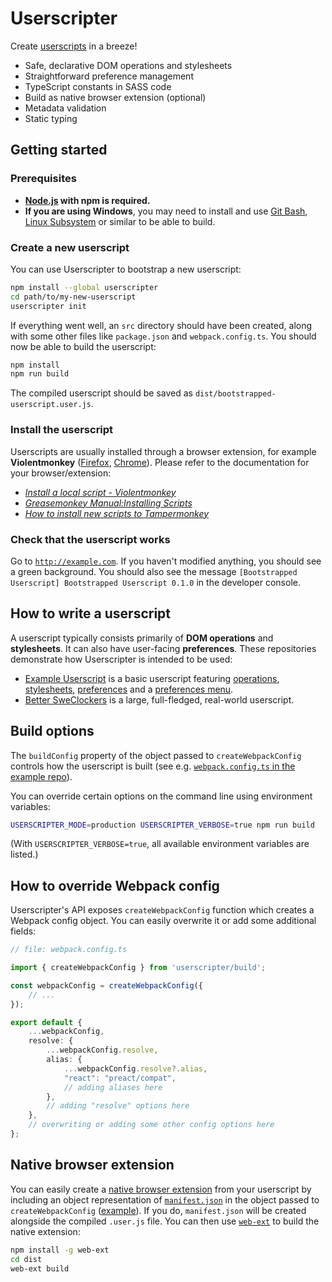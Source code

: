 # Userscripter

Create [userscripts](https://wiki.greasespot.net/User_script) in a breeze!

* Safe, declarative DOM operations and stylesheets
* Straightforward preference management
* TypeScript constants in SASS code
* Build as native browser extension (optional)
* Metadata validation
* Static typing


## Getting started

### Prerequisites

* **[Node.js](https://nodejs.org) with npm is required.**
* **If you are using Windows**, you may need to install and use [Git Bash](https://git-scm.com/downloads), [Linux Subsystem](https://msdn.microsoft.com/en-us/commandline/wsl/install-win10) or similar to be able to build.

### Create a new userscript

You can use Userscripter to bootstrap a new userscript:

```bash
npm install --global userscripter
cd path/to/my-new-userscript
userscripter init
```

If everything went well, an `src` directory should have been created, along with some other files like `package.json` and `webpack.config.ts`.
You should now be able to build the userscript:

```bash
npm install
npm run build
```

The compiled userscript should be saved as `dist/bootstrapped-userscript.user.js`.

### Install the userscript

Userscripts are usually installed through a browser extension, for example **Violentmonkey** ([Firefox][violentmonkey-firefox], [Chrome][violentmonkey-chrome]).
Please refer to the documentation for your browser/extension:

* [_Install a local script - Violentmonkey_](https://violentmonkey.github.io/posts/how-to-edit-scripts-with-your-favorite-editor/#install-a-local-script)
* [_Greasemonkey Manual:Installing Scripts_](https://wiki.greasespot.net/Greasemonkey_Manual:Installing_Scripts)
* [_How to install new scripts to Tampermonkey_](http://tampermonkey.net/faq.php#Q102)

### Check that the userscript works

Go to [`http://example.com`](http://example.com).
If you haven't modified anything, you should see a green background.
You should also see the message `[Bootstrapped Userscript] Bootstrapped Userscript 0.1.0` in the developer console.


## How to write a userscript

A userscript typically consists primarily of **DOM operations** and **stylesheets**.
It can also have user-facing **preferences**. These repositories demonstrate how Userscripter is intended to be used:

  * [Example Userscript][example-userscript] is a basic userscript featuring [operations][example-userscript-operations], [stylesheets][example-userscript-stylesheets], [preferences][example-userscript-preferences] and a [preferences menu][example-userscript-preferences-menu].
  * [Better SweClockers][better-sweclockers] is a large, full-fledged, real-world userscript.


## Build options

The `buildConfig` property of the object passed to `createWebpackConfig` controls how the userscript is built (see e.g. [`webpack.config.ts` in the example repo][example-userscript-webpack-config]).

You can override certain options on the command line using environment variables:

```bash
USERSCRIPTER_MODE=production USERSCRIPTER_VERBOSE=true npm run build
```

(With `USERSCRIPTER_VERBOSE=true`, all available environment variables are listed.)

## How to override Webpack config

Userscripter's API exposes `createWebpackConfig` function which creates a Webpack config object.
You can easily overwrite it or add some additional fields:

```typescript
// file: webpack.config.ts

import { createWebpackConfig } from 'userscripter/build';

const webpackConfig = createWebpackConfig({
    // ...
});

export default {
    ...webpackConfig,
    resolve: {
        ...webpackConfig.resolve,
        alias: {
            ...webpackConfig.resolve?.alias,
            "react": "preact/compat",
            // adding aliases here
        },
        // adding "resolve" options here
    },
    // overwriting or adding some other config options here
};
```

## Native browser extension

You can easily create a [native browser extension][webextension] from your userscript by including an object representation of [`manifest.json`][manifest-json] in the object passed to `createWebpackConfig` ([example][example-userscript-webpack-config]).
If you do, `manifest.json` will be created alongside the compiled `.user.js` file.
You can then use [`web-ext`][web-ext] to build the native extension:

```bash
npm install -g web-ext
cd dist
web-ext build
```


[violentmonkey-firefox]: https://addons.mozilla.org/en-US/firefox/addon/violentmonkey/
[violentmonkey-chrome]: https://chrome.google.com/webstore/detail/violentmonkey/jinjaccalgkegednnccohejagnlnfdag
[better-sweclockers]: https://github.com/SimonAlling/better-sweclockers
[example-userscript]: https://github.com/SimonAlling/example-userscript
[example-userscript-operations]: https://github.com/SimonAlling/example-userscript/blob/master/src/operations.ts
[example-userscript-stylesheets]: https://github.com/SimonAlling/example-userscript/blob/master/src/stylesheets.ts
[example-userscript-preferences]: https://github.com/SimonAlling/example-userscript/blob/master/src/preferences.ts
[example-userscript-preferences-menu]: https://github.com/SimonAlling/example-userscript/blob/master/src/preferences-menu.tsx
[example-userscript-webpack-config]: https://github.com/SimonAlling/example-userscript/blob/master/webpack.config.ts
[webextension]: https://developer.mozilla.org/en-US/docs/Mozilla/Add-ons/WebExtensions
[manifest-json]: https://developer.mozilla.org/en-US/docs/Mozilla/Add-ons/WebExtensions/manifest.json
[web-ext]: https://www.npmjs.com/package/web-ext
